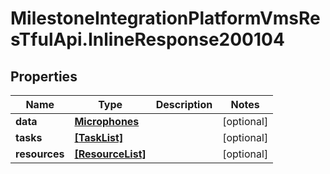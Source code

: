 # MilestoneIntegrationPlatformVmsResTfulApi.InlineResponse200104

## Properties
Name | Type | Description | Notes
------------ | ------------- | ------------- | -------------
**data** | [**Microphones**](Microphones.md) |  | [optional] 
**tasks** | [**[TaskList]**](TaskList.md) |  | [optional] 
**resources** | [**[ResourceList]**](ResourceList.md) |  | [optional] 
